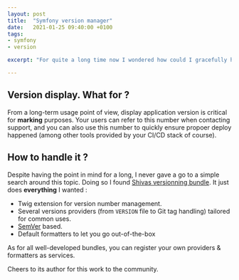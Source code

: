 ```yaml
---
layout: post
title:  "Symfony version manager"
date:   2021-01-25 09:40:00 +0100
tags:
- symfony
- version

excerpt: "For quite a long time now I wondered how could I gracefully handle version management & display inside Symfony application. Do you now Shivas Versioning Bundle?"

---
```

## Version display. What for ?
From a long-term usage point of view, display application version is critical for __marking__ purposes.
Your users can refer to this number when contacting support, and you can also use this number to quickly ensure
propoer deploy happened (among other tools provided by your CI/CD stack of course).

## How to handle it ?
Despite having the point in mind for a long, I never gave a go to a simple search around this topic.
Doing so I found [Shivas versionning bundle](https://github.com/shivas/versioning-bundle). It just does __everything__ I wanted :
- Twig extension for version number management.
- Several versions providers (from `VERSION` file to Git tag handling) tailored for common uses.
- [SemVer](https://semver.org/) based.
- Default formatters to let you go out-of-the-box

As for all well-developed bundles, you can register your own providers & formatters as services.

Cheers to its author for this work to the community.


